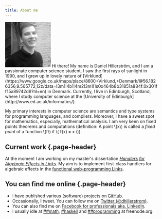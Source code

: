 ```yaml
---
title: About me
---
```

<img alt="Photography of me, February 2014" src="images/danielhillerstrom.jpg" style="width:150px;" class="img-circle img-responsive profile-pic" />
Hi there! My name is Daniel Hillerstr&ouml;m, and I am a passionate computer science student. I saw the first rays of sunlight in 1990, and I grew up in lovely nature of [Virklund](https://www.google.co.uk/maps/place/8600+Virklund,+Denmark/@56.1826356,9.565772,12z/data=!3m1!4b1!4m2!3m1!1s0x464b8b31851a884f:0x301ff15a89742d9?hl=en) in Denmark. 
Currently, I live in Edinburgh, Scotland, where I study computer science at the [University of Edinburgh](http://www.ed.ac.uk/informatics/).

My primary interests in computer science are semantics and type systems for programming languages, and compilers. Moreover, I have a sweet spot for mathematics, especially, mathematical analysis. I am very keen on fixed points theorems and computations (definition: A point \\(x\\) is called a *fixed point* of a function \\(f\\) if \\( f(x) = x \\)).

## Current work {.page-header}
At the moment I am working on my master's dissertation [*Handlers for Algebraic Effects in Links*](https://github.com/dhil/links-effect-handlers).
My aim is to implement first-class handlers for algebraic effects in the [functional web-programming Links](http://groups.inf.ed.ac.uk/links/).

## You can find me online {.page-header}
* I have published various (software) projects on [GitHub](https://github.com/dhil).
* Occasionally, I tweet. You can follow me on [Twitter (\@dhillerstrom)](https://twitter.com/intent/user?screen_name=dhillerstrom).
* You can also find me on [Facebook for professionals aka. LinkedIn](https://uk.linkedin.com/in/danielhillerstrom).
* I usually idle at [\#\#math](irc://irc.freenode.net/#math), [\#haskell](irc://irc.freenode.net/haskell) and [\#\#programming](irc://irc.freenode.net/#programming) at freenode.org.
